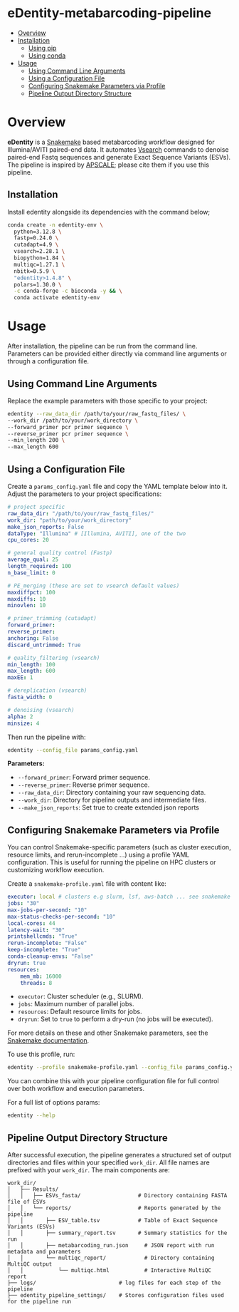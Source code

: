 # eDentity-metabarcoding-pipeline

- [Overview](#overview)
- [Installation](#installation)
    - [Using pip](#using-pip)
    - [Using conda](#using-conda)
- [Usage](#usage)
    - [Using Command Line Arguments](#using-command-line-arguments)
    - [Using a Configuration File](#using-a-configuration-file)
    - [Configuring Snakemake Parameters via Profile](#configuring-snakemake-parameters-via-profile)
    - [Pipeline Output Directory Structure](#pipeline-output-directory-structure)


# Overview

**eDentity** is a [Snakemake](https://snakemake.readthedocs.io/) based metabarcoding workflow designed for Illumina/AVITI paired-end data. It automates [Vsearch](https://github.com/torognes/vsearch) commands to denoise paired-end Fastq sequences and generate Exact Sequence Variants (ESVs). The pipeline is inspired by [APSCALE](https://doi.org/10.1093/bioinformatics/btac588); please cite them if you use this pipeline.

## Installation
<!-- 
Copy the dependencies below into a file (e.g., `edentity-env.yaml`), then create and activate the environment with:

```yaml
priority: strict
name: edentity-env
channels:
    - conda-forge
    - bioconda
    - nodefaults
dependencies:
    - snakemake
    - pip
    - cutadapt=4.9
    - biopython=1.84
    - fastp=0.24.0
    - multiqc=1.27.1
    - vsearch=2.28.1
    - pip:
        - edentity
```
Or simply install with:   -->
Install edentity alongside its dependencies with the command below;

```bash
conda create -n edentity-env \
  python=3.12.8 \
  fastp=0.24.0 \
  cutadapt=4.9 \
  vsearch=2.28.1 \
  biopython=1.84 \
  multiqc=1.27.1 \
  nbitk=0.5.9 \
  "edentity>1.4.8" \
  polars=1.30.0 \
  -c conda-forge -c bioconda -y && \
  conda activate edentity-env

```

# Usage

After installation, the pipeline can be run from the command line. Parameters can be provided either directly via command line arguments or through a configuration file.

## Using Command Line Arguments

Replace the example parameters with those specific to your project:

```bash
edentity --raw_data_dir /path/to/your/raw_fastq_files/ \
--work_dir /path/to/your/work_directory \
--forward_primer pcr primer sequence \
--reverse_primer pcr primer sequence \
--min_length 200 \
--max_length 600
```

## Using a Configuration File

Create a `params_config.yaml` file and copy the YAML template below into it. Adjust the parameters to your project specifications:

```yaml
# project specific
raw_data_dir: "/path/to/your/raw_fastq_files/"
work_dir: "path/to/your/work_directory"
make_json_reports: False
dataType: "Illumina" # [Illumina, AVITI], one of the two
cpu_cores: 20 

# general quality control (Fastp)
average_qual: 25
length_required: 100
n_base_limit: 0

# PE_merging (these are set to vsearch default values)
maxdiffpct: 100
maxdiffs: 10
minovlen: 10

# primer_trimming (cutadapt)
forward_primer:   
reverse_primer: 
anchoring: False
discard_untrimmed: True

# quality_filtering (vsearch)
min_length: 100
max_length: 600
maxEE: 1

# dereplication (vsearch)
fasta_width: 0

# denoising (vsearch)
alpha: 2
minsize: 4
```

Then run the pipeline with:

```bash
edentity --config_file params_config.yaml
```

**Parameters:**
- `--forward_primer`: Forward primer sequence.
- `--reverse_primer`: Reverse primer sequence.
- `--raw_data_dir`: Directory containing your raw sequencing data.
- `--work_dir`: Directory for pipeline outputs and intermediate files.
- `--make_json_reports`: Set true to create extended json reports 



## Configuring Snakemake Parameters via Profile

You can control Snakemake-specific parameters (such as cluster execution, resource limits, and rerun-incomplete ...) using a profile YAML configuration. This is useful for running the pipeline on HPC clusters or customizing workflow execution.

Create a `snakemake-profile.yaml` file with content like:

```yaml
executor: local # clusters e.g slurm, lsf, aws-batch ... see snakemake documentation 
jobs: "30"
max-jobs-per-second: "10"
max-status-checks-per-second: "10"
local-cores: 44
latency-wait: "30"
printshellcmds: "True"
rerun-incomplete: "False"
keep-incomplete: "True"
conda-cleanup-envs: "False"
dryrun: true
resources:
    mem_mb: 16000
    threads: 8

```
- `executor`: Cluster scheduler (e.g., SLURM).
- `jobs`: Maximum number of parallel jobs.
- `resources`: Default resource limits for jobs.
- `dryrun`: Set to `true` to perform a dry-run (no jobs will be executed).

For more details on these and other Snakemake parameters, see the [Snakemake documentation](https://snakemake.readthedocs.io/en/stable/executing/cli.html).

To use this profile, run:

```bash
edentity --profile snakemake-profile.yaml --config_file params_config.yaml
```

You can combine this with your pipeline configuration file for full control over both workflow and execution parameters.



For a full list of options params:

```bash
edentity --help
```

## Pipeline Output Directory Structure

After successful execution, the pipeline generates a structured set of output directories and files within your specified `work_dir`. All file names are prefixed with your `work_dir`. The main components are:

```
work_dir/
│   ├── Results/
│   │   ├── ESVs_fasta/                  # Directory containing FASTA file of ESVs
│   │   └── reports/                     # Reports generated by the pipeline
│   │       ├── ESV_table.tsv            # Table of Exact Sequence Variants (ESVs)
│   │       ├── summary_report.tsv       # Summary statistics for the run
│   │       ├── metabarcoding_run.json     # JSON report with run metadata and parameters
│   │       └── multiqc_report/            # Directory containing MultiQC output
│   │           └── multiqc.html           # Interactive MultiQC report
├── logs/                          # log files for each step of the pipeline
├── edentity_pipeline_settings/    # Stores configuration files used for the pipeline run

```


